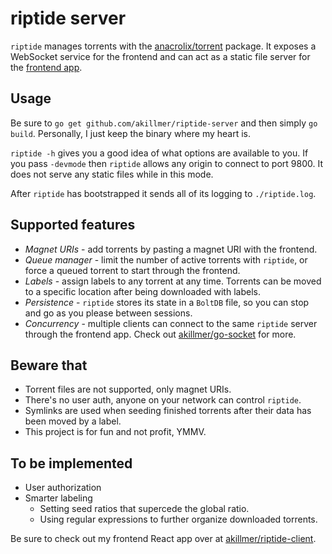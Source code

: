 # riptide server
`riptide` manages torrents with the [anacrolix/torrent](https://github.com/anacrolix/torrent) package. It exposes a WebSocket service for the frontend and can act as a static file server for the [frontend app](https://github.com/akillmer/riptide-client).

## Usage
Be sure to `go get github.com/akillmer/riptide-server` and then simply `go build`. Personally, I just keep the binary where my heart is.

`riptide -h` gives you a good idea of what options are available to you. If you pass `-devmode` then `riptide` allows any origin to connect to port 9800. It does not serve any static files while in this mode.

After `riptide` has bootstrapped it sends all of its logging to `./riptide.log`.

## Supported features
+ *Magnet URIs* - add torrents by pasting a magnet URI with the frontend. 
+ *Queue manager* - limit the number of active torrents with `riptide`, or force a queued torrent to start through the frontend.
+ *Labels* - assign labels to any torrent at any time. Torrents can be moved to a specific location after being downloaded with labels.
+ *Persistence* - `riptide` stores its state in a `BoltDB` file, so you can stop and go as you please between sessions.
+ *Concurrency* - multiple clients can connect to the same `riptide` server through the frontend app. Check out [akillmer/go-socket](https://github.com/akillmer/go-socket) for more.

## Beware that
+ Torrent files are not supported, only magnet URIs.
+ There's no user auth, anyone on your network can control `riptide`.
+ Symlinks are used when seeding finished torrents after their data has been moved by a label.
+ This project is for fun and not profit, YMMV.

## To be implemented
+ User authorization
+ Smarter labeling
  + Setting seed ratios that supercede the global ratio.
  + Using regular expressions to further organize downloaded torrents.

Be sure to check out my frontend React app over at [akillmer/riptide-client](https://github.com/akillmer/riptide-client).
